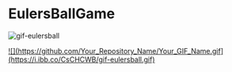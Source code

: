 # EulersBallGame
 
 <img src="https://i.ibb.co/CsCHCWB/gif-eulersball.gif" alt="gif-eulersball" border="0"></a><br /><a target='_blank' href='https://imgbb.com/'>
 
 ![](https://github.com/Your_Repository_Name/Your_GIF_Name.gif](https://i.ibb.co/CsCHCWB/gif-eulersball.gif)
